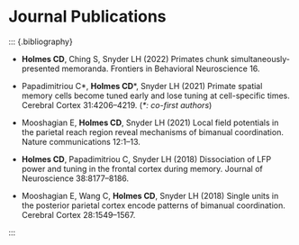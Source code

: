 # Journal Publications

::: {.bibliography}

- **Holmes CD**, Ching S, Snyder LH (2022)
  Primates chunk simultaneously-presented memoranda.
  Frontiers in Behavioral Neuroscience 16.

- Papadimitriou C\*, **Holmes CD**\*, Snyder LH (2021)
  Primate spatial memory cells become tuned early and lose tuning at cell-specific times.
  Cerebral Cortex 31:4206–4219. (*\*: co-first authors*)
  
- Mooshagian E, **Holmes CD**, Snyder LH (2021)
  Local field potentials in the parietal reach region reveal mechanisms of bimanual coordination.
  Nature communications 12:1–13.
  
- **Holmes CD**, Papadimitriou C, Snyder LH (2018)
  Dissociation of LFP power and tuning in the frontal cortex during memory.
  Journal of Neuroscience 38:8177–8186.
  
- Mooshagian E, Wang C, **Holmes CD**, Snyder LH (2018)
  Single units in the posterior parietal cortex encode patterns of bimanual coordination.
  Cerebral Cortex 28:1549–1567.

:::
